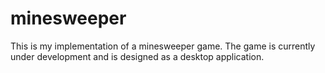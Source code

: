 # minesweeper
This is my implementation of a minesweeper game. The game is currently under development and is designed as a desktop application.
